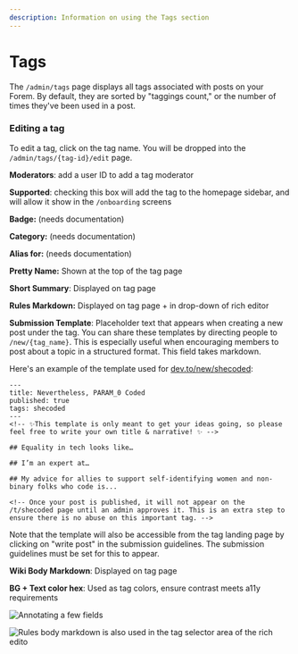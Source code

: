 ```yaml
---
description: Information on using the Tags section
---
```


# Tags

The `/admin/tags` page displays all tags associated with posts on your Forem.  By default, they are sorted by "taggings count," or the number of times they've been used in a post.

### Editing a tag

To edit a tag, click on the tag name.  You will be dropped into the `/admin/tags/{tag-id}/edit` page.

**Moderators**: add a user ID to add a tag moderator

**Supported**: checking this box will add the tag to the homepage sidebar, and will allow it show in the `/onboarding` screens

**Badge:** \(needs documentation\)

**Category:** \(needs documentation\) 

**Alias for:** \(needs documentation\)

**Pretty Name:** Shown at the top of the tag page

**Short Summary**: Displayed on tag page

**Rules Markdown:** Displayed on tag page + in drop-down of rich editor

**Submission Template**: Placeholder text that appears when creating a new post under the tag. You can share these templates by directing people to `/new/{tag_name}`. This is especially useful when encouraging members to post about a topic in a structured format. This field takes markdown. 

Here's an example of the template used for [dev.to/new/shecoded](https://dev.to/new/shecoded): 

```text
---
title: Nevertheless, PARAM_0 Coded 
published: true
tags: shecoded
---
<!-- ✨This template is only meant to get your ideas going, so please feel free to write your own title & narrative! ✨ -->

## Equality in tech looks like… 

## I’m an expert at…

## My advice for allies to support self-identifying women and non-binary folks who code is...

<!-- Once your post is published, it will not appear on the /t/shecoded page until an admin approves it. This is an extra step to ensure there is no abuse on this important tag. -->
```

Note that the template will also be accessible from the tag landing page by clicking on "write post" in the submission guidelines. The submission guidelines must be set for this to appear.

**Wiki Body Markdown**: Displayed on tag page

**BG + Text color hex**: Used as tag colors, ensure contrast meets a11y requirements

![Annotating a few fields](../.gitbook/assets/screen_shot_2020-10-19_at_1_59_53_pm.png)

![Rules body markdown is also used in the tag selector area of the rich edito](../.gitbook/assets/screen-shot-2020-10-19-at-2.01.07-pm.png)

